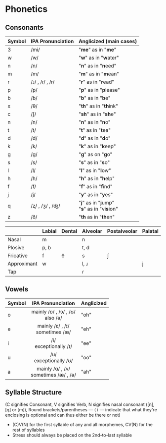 # Phonetics

## Consonants

| Symbol | IPA Pronunciation | Anglicized (main cases) |
---------|-------------------|-------------------------|
| 3 | /mi/ | "**me**" as in "**me**" |
| w | /w/ | "**w**" as in "**w**ater" |
| n | /n/ | "**n**" as in "**n**eed" |
| m | /m/ | "**m**" as in "**m**ean" |
| r | /ɹ/ , /ɾ/ , /r/  | "**r**" as in "**r**ead" |
| p | /p/ | "**p**" as in "**p**lease" |
| b | /b/ | "**b**" as in "**b**e" |
| x	| /θ/ | "**th**" as in "**th**ink" |
| c | /ʃ/ |	"**sh**" as in "**sh**e" |
| n | /n/ | "**n**" as in "**n**o"|
| t | /t/ |	"**t**" as in "**t**ea" |
| d | /d/ |	"**d**" as in "**d**o" |
| k | /k/ |	"**k**" as in "**k**eep" |
| g | /g/ | "**g**" as on "**g**o"|
| s | /s/ |	"**s**" as in "**s**o" |
| l | /l/ |	"**l**" as in "**l**ow" |
| h | /h/ |	"**h**" as in "**h**elp"  |
| f | /f/ | "**f**" as in "**f**ind" |
| j | /j/ | "**y**" as in "**y**es" |
| q | /ʐ/ , /ʒ/ , /ʤ/ | "**j**" as in "**j**ump" <br> "**s**" as in "vi**s**ion" |
| z | /ð/ | "**th** as in "**th**en" | 

|             | Labial | Dental | Alveolar | Postalveolar | Palatal | Velar | Glottal |
|-------------|--------|--------|----------|--------------|---------|-------|---------|
| Nasal       | m      |        | n        |              |         |       |         |
| Plosive     | p, b   |        | t, d     |              |         | k, g  |         |
| Fricative   | f      | θ      | s        | ʃ            |         |       | h       |
| Approximant | w      |        | l, ɹ     |              | j       | w     |         |
| Tap         |        |        | ɾ        |              |         |       |         |

## Vowels

| Symbol | IPA Pronunciation | Anglicized |
|--------|-------------------|------------|
| <div style="display: flex; align-items: center; height: 100%;">o</div> | <div align="center">mainly /ɒ/ , /ɔ/ , /ʊ/ <br> also /ə/</div> |	"oh" |
| <div style="display: flex; align-items: center; height: 100%;">e</div> | <div align="center">mainly /ε/ , /ɪ/ <br> sometimes /æ/</div> |	"eh" |
| <div style="display: flex; align-items: center; height: 100%;">i</div> | <div align="center">/i/ <br> exceptionally /ɪ/</div> |	"ee" |
| <div style="display: flex; align-items: center; height: 100%;">u</div> | <div align="center">/u/ <br> exceptionally /ʊ/</div> |	"oo" |
| <div style="display: flex; align-items: center; height: 100%;">a</div> | <div align="center">mainly /ɑ/ , /ʌ/ <br> sometimes /æ/ , /ə/</div> |	"ah" |

## Syllable Structure

(C signifies Consonant, V signifies Verb, N signifies nasal consonant ([n], [ŋ] or [m]), Round brackets/parentheses — `()` — indicate that what they're enclosing is optional and can thus either be there or not)

* (C)V(N) for the first syllable of any and all morphemes, CV(N) for the rest of syllables
* Stress should always be placed on the 2nd-to-last syllable
